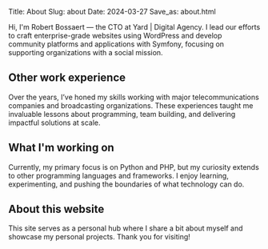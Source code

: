 Title: About
Slug: about
Date: 2024-03-27
Save_as: about.html

Hi, I'm Robert Bossaert — the CTO at Yard | Digital Agency. I lead our efforts to craft enterprise-grade websites using WordPress and develop community platforms and applications with Symfony, focusing on supporting organizations with a social mission.

## Other work experience

Over the years, I’ve honed my skills working with major telecommunications companies and broadcasting organizations. These experiences taught me invaluable lessons about programming, team building, and delivering impactful solutions at scale.

## What I'm working on

Currently, my primary focus is on Python and PHP, but my curiosity extends to other programming languages and frameworks. I enjoy learning, experimenting, and pushing the boundaries of what technology can do.

## About this website

This site serves as a personal hub where I share a bit about myself and showcase my personal projects. Thank you for visiting!